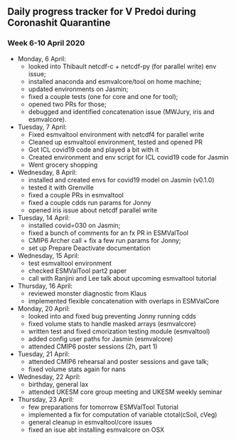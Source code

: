 ## Daily progress tracker for V Predoi during Coronashit Quarantine
### Week 6-10 April 2020
- Monday, 6 April:
  - looked into Thibault netcdf-c + netcdf-py (for parallel write) env issue;
  - installed anaconda and esmvalcore/tool on home machine;
  - updated environments on Jasmin;
  - fixed a couple tests (one for core and one for tool);
  - opened two PRs for those;
  - debugged and identified concatenation issue (MWJury, iris and esmvalcore).
- Tuesday, 7 April:
  - Fixed esmvaltool environment with netcdf4 for parallel write
  - Cleaned up esmvaltool environment, tested and opened PR
  - Got ICL covid19 code and played a bit with it
  - Created environment and env script for ICL covid19 code for Jasmin
  - Went grocery shopping
- Wednesday, 8 April:
  - installed and created envs for covid19 model on Jasmin (v0.1.0)
  - tested it with Grenville
  - fixed a couple PRs in esmvaltool
  - fixed a couple cdds run params for Jonny
  - opened iris issue about netcdf parallel write
- Tuesday, 14 April:
  - installed covid=030 on Jasmin;
  - fixed a bunch of comments for an fx PR in ESMValTool
  - CMIP6 Archer call + fix a few run params for Jonny;
  - set up Prepare Deactivate documentation
- Wednesday, 15 April:
  - test esmvaltool environment
  - checked ESMValTool part2 paper
  - call with Ranjini and Lee talk about upcoming esmvaltool tutorial
- Thursday, 16 April:
  - reviewed monster diagnostic from Klaus
  - implemented flexible concatenation with overlaps in ESMValCore
- Monday, 20 April:
  - looked into and fixed bug preventing Jonny running cdds
  - fixed volume stats to handle masked arrays (esmvalcore)
  - written test and fixed cmorization testing module (esmvaltool)
  - added config user paths for Jasmin (esmvalcore)
  - attended CMIP6 poster sessions (2h, part 1)
- Tuesday, 21 April:
  - attended CMIP6 rehearsal and poster sessions and gave talk;
  - fixed volume stats again for nans
- Wednesday, 22 April:
  - birthday, general lax
  - attended UKESM core group meeting and UKESM weekly seminar
- Thursday, 23 April:
  - few preparations for tomorrow ESMValTool Tutorial
  - implemented a fix for computation of variable ctotal(cSoil, cVeg)
  - general cleanup in esmvaltool/core issues
  - fixed an isue abt installing esmvalcore on OSX
